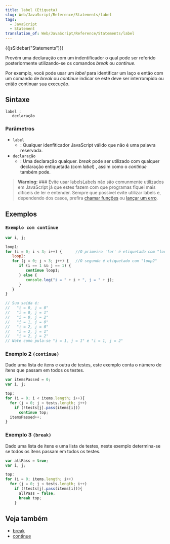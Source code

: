 ```yaml
---
title: label (Etiqueta)
slug: Web/JavaScript/Reference/Statements/label
tags:
  - JavaScript
  - Statement
translation_of: Web/JavaScript/Reference/Statements/label
---
```

{{jsSidebar("Statements")}}

Provém uma declaração com um indentificador o qual pode ser referido posteriormente utilizando-se os comandos _break_ ou _continue_.

Por exemplo, você pode usar um _label_ para identificar um laço e então com um comando de _break_ ou _continue_ indicar se este deve ser interrompido ou então continuar sua execução.

## Sintaxe

    label :
       declaração

### Parâmetros

- `label`
  - : Qualquer idenfiticador JavaScript válido que não é uma palavra reservada.
- `declaração`
  - : Uma declaração qualquer. _break_ pode ser utilizado com qualquer declaração entiquetada (com _label_) , assim como o _continue_ também pode.

> **Warning:** ### Evite usar labelsLabels não são comunmente utilizados em JavaScript já que estes fazem com que programas fiquei mais difíceis de ler e entender. Sempre que possível evite utilizar labels e, dependendo dos casos, prefira [chamar funções](/pt-BR/docs/JavaScript/Reference/Statements/function) ou [lançar um erro](/pt-BR/docs/JavaScript/Reference/Statements/throw).

## Exemplos

### `Exemplo com continue`

```js
var i, j;

loop1:
for (i = 0; i < 3; i++) {      //O primeiro 'for' é etiquetado com "loop1"
   loop2:
   for (j = 0; j < 3; j++) {   //O segundo é etiquetado com "loop2"
      if (i == 1 && j == 1) {
         continue loop1;
      } else {
         console.log("i = " + i + ", j = " + j);
      }
   }
}

// Sua saída é:
//   "i = 0, j = 0"
//   "i = 0, j = 1"
//   "i = 0, j = 2"
//   "i = 1, j = 0"
//   "i = 2, j = 0"
//   "i = 2, j = 1"
//   "i = 2, j = 2"
// Note como pula-se "i = 1, j = 1" e "i = 1, j = 2"
```

### Exemplo 2 `(continue)`

Dado uma lista de itens e outra de testes, este exemplo conta o número de ítens que passam em todos os testes.

```js
var itemsPassed = 0;
var i, j;

top:
for (i = 0; i < items.length; i++){
  for (j = 0; j < tests.length; j++)
    if (!tests[j].pass(items[i]))
      continue top;
  itemsPassed++;
}
```

### Exemplo 3 `(break)`

Dado uma lista de ítens e uma lista de testes, neste exemplo determina-se se todos os ítens passam em todos os testes.

```js
var allPass = true;
var i, j;

top:
for (i = 0; items.length; i++)
  for (j = 0; j < tests.length; i++)
    if (!tests[j].pass(items[i])){
      allPass = false;
      break top;
    }
```

## Veja também

- [break](/pt-BR/docs/JavaScript/Reference/Statements/break "JavaScript/Reference/Statements/break")
- [continue](/pt-BR/docs/JavaScript/Reference/Statements/continue "JavaScript/Reference/Statements/continue")
